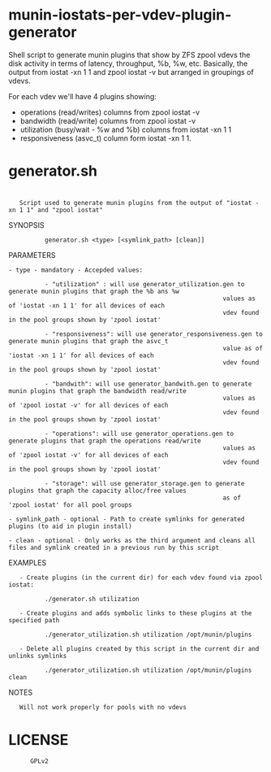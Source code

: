 munin-iostats-per-vdev-plugin-generator
=======================================

Shell script to generate munin plugins that show by ZFS zpool vdevs the disk activity
in terms of latency, throughput, %b, %w, etc. Basically, the output from
iostat -xn 1 1 and zpool iostat -v but arranged in groupings of vdevs.

For each vdev we'll have 4 plugins showing:  
  - operations (read/writes) columns from zpool iostat -v
  - bandwidth (read/write) columns from zpool iostat -v
  - utilization (busy/wait - %w and %b) columns from iostat -xn 1 1 
  - responsiveness (asvc_t) column form iostat -xn 1 1.
 
 
#
# generator.sh
#
       Script used to generate munin plugins from the output of "iostat -xn 1 1" and "zpool iostat"  
 
  SYNOPSIS

              generator.sh <type> [<symlink_path> [clean]]
 
  PARAMETERS


    - type - mandatory - Accepded values:  

              - "utilization" : will use generator_utilization.gen to generate munin plugins that graph the %b ans %w 
                                                               values as of 'iostat -xn 1 1' for all devices of each 
                                                               vdev found in the pool groups shown by 'zpool iostat'

              - "responsiveness": will use generator_responsiveness.gen to generate munin plugins that graph the asvc_t 
                                                               value as of 'iostat -xn 1 1' for all devices of each 
                                                               vdev found in the pool groups shown by 'zpool iostat'

              - "bandwith": will use generator_bandwith.gen to generate munin plugins that graph the bandwidth read/write 
                                                               values as of 'zpool iostat -v' for all devices of each 
                                                               vdev found in the pool groups shown by 'zpool iostat'

              - "operations": will use generator_operations.gen to generate plugins that graph the operations read/write
                                                               values as of 'zpool iostat -v' for all devices of each 
                                                               vdev found in the pool groups shown by 'zpool iostat'

              - "storage": will use generator_storage.gen to generate plugins that graph the capacity alloc/free values 
                                                               as of 'zpool iostat' for all pool groups

    - symlink_path - optional - Path to create symlinks for generated plugins (to aid in plugin install)     

    - clean - optional - Only works as the third argument and cleans all files and symlink created in a previous run by this script
 
  
  EXAMPLES
  
       - Create plugins (in the current dir) for each vdev found via zpool iostat:
             
              ./generator.sh utilization

       - Create plugins and adds symbolic links to these plugins at the specified path
              
              ./generator_utilization.sh utilization /opt/munin/plugins
                  
       - Delete all plugins created by this script in the current dir and unlinks symlinks 
       
              ./generator_utilization.sh utilization /opt/munin/plugins clean
                  
  
  NOTES
 
       Will not work properly for pools with no vdevs


#  LICENSE
 
          GPLv2
